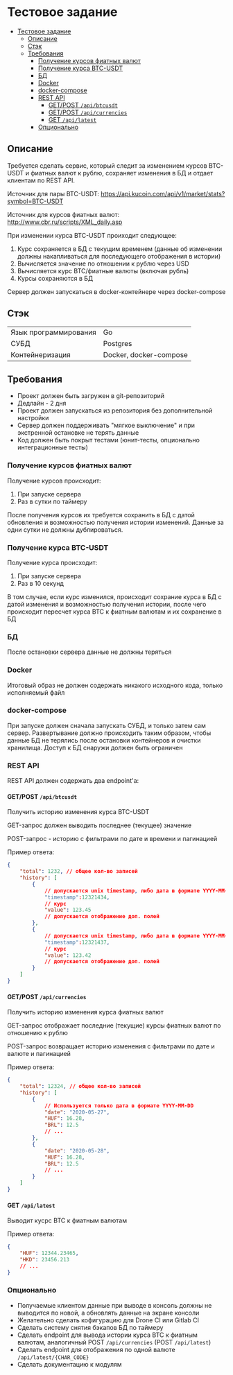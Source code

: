 # Тестовое задание

- [Тестовое задание](#тестовое-задание)
  - [Описание](#описание)
  - [Стэк](#стэк)
  - [Требования](#требования)
    - [Получение курсов фиатных валют](#получение-курсов-фиатных-валют)
    - [Получение курса BTC-USDT](#получение-курса-btc-usdt)
    - [БД](#бд)
    - [Docker](#docker)
    - [docker-compose](#docker-compose)
    - [REST API](#rest-api)
      - [GET/POST `/api/btcusdt`](#getpost-apibtcusdt)
      - [GET/POST `/api/currencies`](#getpost-apicurrencies)
      - [GET `/api/latest`](#get-apilatest)
    - [Опционально](#опционально)

## Описание

Требуется сделать сервис, который следит за изменением курсов BTC-USDT и фиатных валют к рублю, сохраняет изменения в БД и отдает клиентам по REST API.

Источник для пары BTC-USDT: <https://api.kucoin.com/api/v1/market/stats?symbol=BTC-USDT>

Источник для курсов фиатных валют: <http://www.cbr.ru/scripts/XML_daily.asp>

При изменении курса BTC-USDT проиходит следующее:

1. Курс сохраняется в БД с текущим временем (данные об изменении должны накапливаться для последующего отображения в истории)
2. Вычисляется значение по отношении к рублю через USD
3. Вычисляется курс BTC/фиатные валюты (включая рубль)
4. Курсы сохраняются в БД

Сервер должен запускаться в docker-контейнере через docker-compose

## Стэк

|                        |                        |
|------------------------|------------------------|
| Язык программирования  | Go                     |
| СУБД                   | Postgres               |
| Контейнеризация        | Docker, docker-compose |

## Требования

- Проект должен быть загружен в git-репозиторий
- Дедлайн - 2 дня
- Проект должен запускаться из репозитория без дополнительной настройки
- Сервер должен поддерживать "мягкое выключение" и при экстренной остановке не терять данные
- Код должен быть покрыт тестами (юнит-тесты, опционально интеграционные тесты)

### Получение курсов фиатных валют

Получение курсов происходит:

1) При запуске сервера
2) Раз в сутки по таймеру

После получения курсов их требуется сохранить в БД с датой обновления и возможностью получения истории изменений. Данные за одни сутки не должны дублироваться.

### Получение курса BTC-USDT

Получение курса происходит:

1) При запуске сервера
2) Раз в 10 секунд

В том случае, если курс изменился, происходит сохрание курса в БД с датой изменения и возможностью получения истории, после чего происходит пересчет курса BTC к фиатным валютам и их сохранение в БД

### БД

После остановки сервера данные не должны теряться

### Docker

Итоговый образ не должен содержать никакого исходного кода, только исполняемый файл

### docker-compose

При запуске должен сначала запускать СУБД, и только затем сам сервер. Развертывание должно происходить таким образом, чтобы данные БД не терялись после остановки контейнеров и очистки хранилища. Доступ к БД снаружи должен быть ограничен

### REST API

REST API должен содержать два endpoint'а:

#### GET/POST `/api/btcusdt`

Получить историю изменения курса BTC-USDT

GET-запрос должен выводить последнее (текущее) значение

POST-запрос - историю с фильтрами по дате и времени и пагинацией

Пример ответа:

```json
{
    "total": 1232, // общее кол-во записей
    "history": [
        {
            // допускается unix timestamp, либо дата в формате YYYY-MM-DD HH:mm:ss
            "timestamp":12321434,
            // курс
            "value": 123.45
            // допускается отображение доп. полей
        },
        {
            // допускается unix timestamp, либо дата в формате YYYY-MM-DD HH:mm:ss
            "timestamp":12321437,
            // курс
            "value": 123.42
            // допускается отображение доп. полей
        }
    ]
}
```

#### GET/POST `/api/currencies`

Получить историю изменения курса фиатных валют

GET-запрос отображает последние (текущие) курсы фиатных валют по отношению к рублю

POST-запрос возвращает историю изменения с фильтрами по дате и валюте и пагинацией

Пример ответа:

```json
{
    "total": 12324, // общее кол-во записей
    "history": [
        {
            // Используется только дата в формате YYYY-MM-DD
            "date": "2020-05-27",
            "HUF": 16.28,
            "BRL": 12.5
            // ...
        },
        {
            "date": "2020-05-28",
            "HUF": 16.28,
            "BRL": 12.5
            // ...
        }
    ]
}
```

#### GET `/api/latest`

Выводит кусрс BTC к фиатным валютам

Пример ответа:

```json
{
    "HUF": 12344.23465,
    "HKD": 23456.213
    // ...
}
```

### Опционально

- Получаемые клиентом данные при выводе в консоль должны не выводится по новой, а обновлять данные на экране консоли
- Желательно сделать кофигурацию для Drone CI или Gitlab CI
- Сделать систему снятия бэкапов БД по таймеру
- Сделать endpoint для вывода истории курса BTC к фиатным валютам, аналогичный POST `/api/currencies` (POST `/api/latest`)
- Сделать endpoint для отображения по одной валюте `/api/latest/{CHAR_CODE}`
- Сделать документацию к модулям
